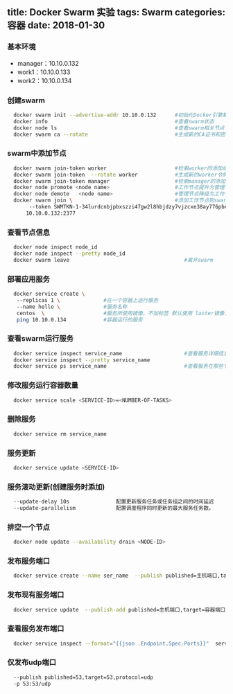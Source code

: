 title: Docker Swarm 实验
tags: Swarm
categories: 容器
date: 2018-01-30
---

### 基本环境
  * manager：10.10.0.132
  * work1：10.10.0.133
  * work2：10.10.0.134
  
### 创建swarm
```bash
  docker swarm init --advertise-addr 10.10.0.132      #初始化Docker引擎集群
  docker info                                         #查看swarm状态
  docker node ls                                      #查看swarm相关节点
  docker swarm ca --rotate                            #生成新的CA证书和密钥
```
<!-- more -->

### swarm中添加节点
```bash
  docker swarm join-token worker                      #检索worker的添加命令
  docker swarm join-token  --rotate worker            #生成新的worker令牌
  docker swarm join-token manager                     #检索manager的添加命令
  docker node promote <node name>                     #工作节点提升为管理节点
  docker node demote   <node name>                    #管理节点降级为工作节点
  docker swarm join \                                 #添加工作节点到swarm
       --token SWMTKN-1-34lurdcnbjpbxszzi47gw2l8hbjdzy7vjzcxe38ay776pbe8lj-9ao0aojs37006socamuioe3ht  \
      10.10.0.132:2377
```

### 查看节点信息
```bash
  docker node inspect node_id
  docker node inspect --pretty node_id
  docker swarm leave                                     #离开swarm
```

### 部署应用服务
```bash
  docker service create \ 
   --replicas 1 \              #在一个容器上运行服务           
   --name hello \              #服务名称
   centos  \                   #服务所使用镜像，不加标签 默认使用 laster镜像，服务运行节点需存在镜像
   ping 10.10.0.134            #容器运行的服务 
```

### 查看swarm运行服务
```bash
  docker service inspect service_name                    #查看服务详细信息
  docker service inspect --pretty service_name
  docker service ps service_name                         #查看服务在那些节点运行
```

### 修改服务运行容器数量
```bash
  docker service scale <SERVICE-ID>=<NUMBER-OF-TASKS>
```

### 删除服务
```bash
  docker service rm service_name
```

### 服务更新
```bash
  docker service update <SERVICE-ID>
```

### 服务滚动更新(创建服务时添加)
```bash
  --update-delay 10s               配置更新服务任务或任务组之间的时间延迟
  --update-parallelism             配置调度程序同时更新的最大服务任务数。
```

### 排空一个节点
```bash
  docker node update --availability drain <NODE-ID>
```

### 发布服务端口
```bash
  docker service create --name ser_name  --publish published=主机端口,target=容器端口  image
```

### 发布现有服务端口
```bash
  docker service update  --publish-add published=主机端口,target=容器端口 service_name
```

### 查看服务发布端口
```bash
  docker service inspect --format="{{json .Endpoint.Spec.Ports}}"  service_name
```

### 仅发布udp端口
```bash
  --publish published=53,target=53,protocol=udp
  -p 53:53/udp
```

